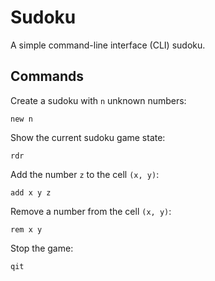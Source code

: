 #  Sudoku

A simple command-line interface (CLI) sudoku.

## Commands

Create a sudoku with ``n`` unknown numbers:
```
new n
```

Show the current sudoku game state:
```
rdr
```

Add the number ``z`` to the cell ``(x, y)``:
```
add x y z
```

Remove a number from the cell ``(x, y)``:
```
rem x y
```

Stop the game:
```
qit
```
